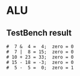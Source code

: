 # ALU

## TestBench result
```
#  7 &  4 =  4;  zero = 0
#  7 |  8 = 15;  zero = 0
# 10 + 23 = 33;  zero = 0
# 15 - 18 = -3;  zero = 0
#  5 -  5 =  0;  zero = 1
```